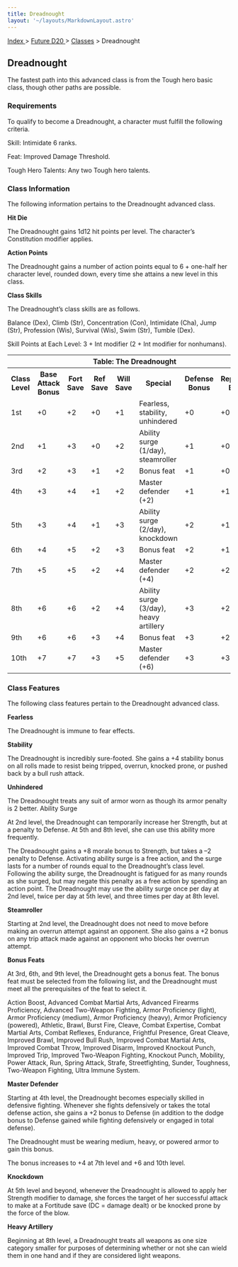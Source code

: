 ```yaml
---
title: Dreadnought
layout: '~/layouts/MarkdownLayout.astro'
---
```


[ Index ](/) > [ Future D20 ](/future.d20.srd) > [Classes](/future.d20.srd/classes) > Dreadnought

## Dreadnought

The fastest path into this advanced class is from the Tough hero basic class,
though other paths are possible.

### Requirements

To qualify to become a Dreadnought, a character must fulfill the following
criteria.

Skill: Intimidate 6 ranks.

Feat: Improved Damage Threshold.

Tough Hero Talents: Any two Tough hero talents.

### Class Information

The following information pertains to the Dreadnought advanced class.

**Hit Die**

The Dreadnought gains 1d12 hit points per level. The character’s Constitution
modifier applies.

**Action Points**

The Dreadnought gains a number of action points equal to 6 + one-half her
character level, rounded down, every time she attains a new level in this
class.

**Class Skills**

The Dreadnought’s class skills are as follows.

Balance (Dex), Climb (Str), Concentration (Con), Intimidate (Cha), Jump (Str),
Profession (Wis), Survival (Wis), Swim (Str), Tumble (Dex).

Skill Points at Each Level: 3 + Int modifier (2 + Int modifier for nonhumans).


<table> <tr><th colspan="9">Table: The Dreadnought</th></tr> <tr><th>Class Level</th><th>Base Attack Bonus</th><th>Fort Save</th><th>Ref Save</th><th>Will Save</th><th>Special</th><th>Defense Bonus</th><th>Reputation Bonus</th></tr> <tr><td>1st</td><td>+0</td><td>+2</td><td>+0</td><td>+1</td><td>Fearless, stability, unhindered</td><td>+0</td><td>+0</td></tr> <tr class="shaded"><td>2nd</td><td>+1</td><td>+3</td><td>+0</td><td>+2</td><td>Ability surge (1/day), steamroller</td><td>+1</td><td>+0</td></tr> <tr><td>3rd</td><td>+2</td><td>+3</td><td>+1</td><td>+2</td><td>Bonus feat</td><td>+1</td><td>+0</td></tr> <tr class="shaded"><td>4th</td><td>+3</td><td>+4</td><td>+1</td><td>+2</td><td>Master defender (+2)</td><td>+1</td><td>+1</td></tr> <tr><td>5th</td><td>+3</td><td>+4</td><td>+1</td><td>+3</td><td>Ability surge (2/day), knockdown</td><td>+2</td><td>+1</td></tr> <tr class="shaded"><td>6th</td><td>+4</td><td>+5</td><td>+2</td><td>+3</td><td>Bonus feat</td><td>+2</td><td>+1</td></tr> <tr><td>7th</td><td>+5</td><td>+5</td><td>+2</td><td>+4</td><td>Master defender (+4)</td><td>+2</td><td>+2</td></tr> <tr class="shaded"><td>8th</td><td>+6</td><td>+6</td><td>+2</td><td>+4</td><td>Ability surge (3/day), heavy artillery</td><td>+3</td><td>+2</td></tr> <tr><td>9th</td><td>+6</td><td>+6</td><td>+3</td><td>+4</td><td>Bonus feat</td><td>+3</td><td>+2</td></tr> <tr class="shaded"><td>10th</td><td>+7</td><td>+7</td><td>+3</td><td>+5</td><td>Master defender (+6)</td><td>+3</td><td>+3</td></tr> </table>


### Class Features

The following class features pertain to the Dreadnought advanced class.

**Fearless**

The Dreadnought is immune to fear effects.

**Stability**

The Dreadnought is incredibly sure-footed. She gains a +4 stability bonus on
all rolls made to resist being tripped, overrun, knocked prone, or pushed back
by a bull rush attack.

**Unhindered**

The Dreadnought treats any suit of armor worn as though its armor penalty is 2
better. Ability Surge

At 2nd level, the Dreadnought can temporarily increase her Strength, but at a
penalty to Defense. At 5th and 8th level, she can use this ability more
frequently.

The Dreadnought gains a +8 morale bonus to Strength, but takes a –2 penalty to
Defense. Activating ability surge is a free action, and the surge lasts for a
number of rounds equal to the Dreadnought’s class level. Following the ability
surge, the Dreadnought is fatigued for as many rounds as she surged, but may
negate this penalty as a free action by spending an action point. The
Dreadnought may use the ability surge once per day at 2nd level, twice per day
at 5th level, and three times per day at 8th level.

**Steamroller**

Starting at 2nd level, the Dreadnought does not need to move before making an
overrun attempt against an opponent. She also gains a +2 bonus on any trip
attack made against an opponent who blocks her overrun attempt.

**Bonus Feats**

At 3rd, 6th, and 9th level, the Dreadnought gets a bonus feat. The bonus feat
must be selected from the following list, and the Dreadnought must meet all
the prerequisites of the feat to select it.

Action Boost, Advanced Combat Martial Arts, Advanced Firearms Proficiency,
Advanced Two-Weapon Fighting, Armor Proficiency (light), Armor Proficiency
(medium), Armor Proficiency (heavy), Armor Proficiency (powered), Athletic,
Brawl, Burst Fire, Cleave, Combat Expertise, Combat Martial Arts, Combat
Reflexes, Endurance, Frightful Presence, Great Cleave, Improved Brawl,
Improved Bull Rush, Improved Combat Martial Arts, Improved Combat Throw,
Improved Disarm, Improved Knockout Punch, Improved Trip, Improved Two-Weapon
Fighting, Knockout Punch, Mobility, Power Attack, Run, Spring Attack, Strafe,
Streetfighting, Sunder, Toughness, Two-Weapon Fighting, Ultra Immune System.

**Master Defender**

Starting at 4th level, the Dreadnought becomes especially skilled in defensive
fighting. Whenever she fights defensively or takes the total defense action,
she gains a +2 bonus to Defense (in addition to the dodge bonus to Defense
gained while fighting defensively or engaged in total defense).

The Dreadnought must be wearing medium, heavy, or powered armor to gain this
bonus.

The bonus increases to +4 at 7th level and +6 and 10th level.

**Knockdown**

At 5th level and beyond, whenever the Dreadnought is allowed to apply her
Strength modifier to damage, she forces the target of her successful attack to
make at a Fortitude save (DC = damage dealt) or be knocked prone by the force
of the blow.

**Heavy Artillery**

Beginning at 8th level, a Dreadnought treats all weapons as one size category
smaller for purposes of determining whether or not she can wield them in one
hand and if they are considered light weapons.


